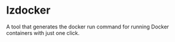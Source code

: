 # lzdocker
A tool that generates the docker run command for running Docker containers with just one click.
